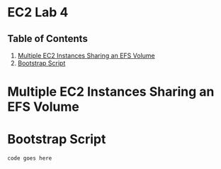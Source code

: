 # EC2 Lab 4
## Table of Contents
1. [Multiple EC2 Instances Sharing an EFS Volume](#multipleec2instancessharinganefsvolume) 
2. [Bootstrap Script](#bootstrapscript)

# Multiple EC2 Instances Sharing an EFS Volume

# Bootstrap Script
```
code goes here
```